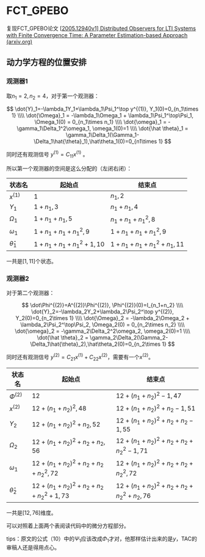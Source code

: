 # FCT_GPEBO
复现FCT_GPEBO论文 [[2005.12940v1\] Distributed Observers for LTI Systems with Finite Convergence Time: A Parameter Estimation-based Approach (arxiv.org)](https://arxiv.org/abs/2005.12940v1)

## 动力学方程的位置安排

### 观测器1

取$n_1 = 2,n_2=4$，对于第一个观测器：

$$
\dot{Y}_1=-\lambda_1Y_1+\lambda_1\Psi_1^\top y^{(1)}, Y_1(0)=0_{n_1\times 1} \\\\
\dot{\Omega}_1 = -\lambda_1\Omega_1 + \lambda_1\Psi_1^\top\Psi_1, \Omega_1(0) = 0_{n_1\times n_1} \\\\
\dot{\omega}_1 = -\gamma_1\Delta_1^2\omega_1, \omega_1(0)=1 \\\\
\dot{\hat \theta}_1 = \gamma_1\Delta_1(\Gamma_1-\Delta_1\hat{\theta}_1),\hat\theta_1(0)=0_{n1\times 1}
$$

同时还有观测信号 $y^{(1)}=C_{11}x^{(1)}$ 。

所以第一个观测器的空间是这么分配的（左闭右闭）：

| 状态名           | 起始点                 | 结束点                   |
| ---------------- | ---------------------- | ------------------------ |
| $x^{(1)}$        | 1                      | $n_1,2$                  |
| $Y_1$            | $1+n_1,3$              | $n_1+n_1,4$              |
| $\Omega_1$       | $1+n_1+n_1,5$          | $n_1+n_1+n_1^2,8$        |
| $\omega_1$       | $1+n_1+n_1+n_1^2,9$    | $1+n_1+n_1+n_1^2,9$      |
| $\hat{\theta}_1$ | $1+n_1+n_1+n_1^2+1,10$ | $1+n_1+n_1+n_1^2+n_1,11$ |

一共是$[1,11]$个状态。

### 观测器2

对于第二个观测器：

$$
\dot\Phi^{(2)}=A^{(2)}\Phi^{(2)}, \Phi^{(2)}(0)=I_{n_1+n_2} \\\\
\dot{Y}_2=-\lambda_2Y_2+\lambda_2\Psi_2^\top y^{(2)}, Y_2(0)=0_{n_2\times 1} \\\\
\dot{\Omega}_2 = -\lambda_2\Omega_2 + \lambda_2\Psi_2^\top\Psi_2, \Omega_2(0) = 0_{n_2\times n_2} \\\\
\dot{\omega}_2 = -\gamma_2\Delta_2^2\omega_2, \omega_2(0)=1 \\\\
\dot{\hat \theta}_2 = \gamma_2\Delta_2(\Gamma_2-\Delta_1\hat{\theta}_2),\hat\theta_2(0)=0_{n_2\times 1}
$$

同时还有观测信号 $y^{(2)}=C_{21}x^{(1)}+C_{22}x^{(2)}$，需要有一个$x^{(2)}$。

| 状态名           | 起始点                              | 结束点                                |
| ---------------- | ----------------------------------- | ------------------------------------- |
| $\Phi^{(2)}$     | $12$                                | $12+(n_1+n_2)^2-1,47$                 |
| $x^{(2)}$        | $12+(n_1+n_2)^2,48$                 | $12+(n_1+n_2)^2+n_2-1,51$             |
| $Y_2$            | $12+(n_1+n_2)^2+n_2,52$             | $12+(n_1+n_2)^2+n_2+n_2-1,55$         |
| $\Omega_2$       | $12+(n_1+n_2)^2+n_2+n_2,56$         | $12+(n_1+n_2)^2+n_2+n_2+n_2^2-1,71$   |
| $\omega_1$       | $12+(n_1+n_2)^2+n_2+n_2+n_2^2,72$   | $12+(n_1+n_2)^2+n_2+n_2+n_2^2,72$     |
| $\hat{\theta}_2$ | $12+(n_1+n_2)^2+n_2+n_2+n_2^2+1,73$ | $12+(n_1+n_2)^2+n_2+n_2+n_2^2+n_2,76$ |

一共是$[12,76]$维度。

可以对照着上面两个表阅读代码中的微分方程部分。

tips：原文的公式（10）中的$\Psi_1$应该改成$\Phi_1$才对，他那样估计出来的是$y$，TAC的审稿人还是得用点心。
